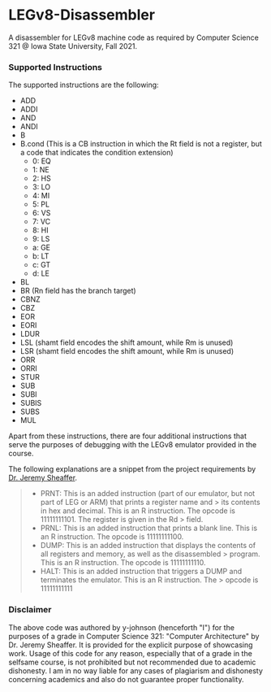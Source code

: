 # LEGv8-Disassembler

A disassembler for LEGv8 machine code as required by Computer Science 321 @ Iowa State University, Fall 2021.

### Supported Instructions

The supported instructions are the following:

* ADD
* ADDI
* AND
* ANDI
* B
* B.cond (This is a CB instruction in which the Rt field is not a register, but a code that indicates the condition
  extension)
	* 0: EQ
	* 1: NE
	* 2: HS
	* 3: LO
	* 4: MI
	* 5: PL
	* 6: VS
	* 7: VC
	* 8: HI
	* 9: LS
	* a: GE
	* b: LT
	* c: GT
	* d: LE
* BL
* BR (Rn field has the branch target)
* CBNZ
* CBZ
* EOR
* EORI
* LDUR
* LSL (shamt field encodes the shift amount, while Rm is unused)
* LSR (shamt field encodes the shift amount, while Rm is unused)
* ORR
* ORRI
* STUR
* SUB
* SUBI
* SUBIS
* SUBS
* MUL

Apart from these instructions, there are four additional instructions that serve the purposes of debugging with the
LEGv8 emulator provided in the course.

The following explanations are a snippet from the project requirements
by [Dr. Jeremy Sheaffer](https://www.cs.iastate.edu/sheaffer).

> * PRNT: This is an added instruction (part of our emulator, but not part of LEG or ARM) that prints a register name and
	> its contents in hex and decimal. This is an R instruction. The opcode is 11111111101. The register is given in the Rd
	> field.
> * PRNL: This is an added instruction that prints a blank line. This is an R instruction. The opcode is 11111111100.
> * DUMP: This is an added instruction that displays the contents of all registers and memory, as well as the disassembled
	> program. This is an R instruction. The opcode is 11111111110.
> * HALT: This is an added instruction that triggers a DUMP and terminates the emulator. This is an R instruction. The
	> opcode is 11111111111

### Disclaimer

The above code was authored by y-johnson (henceforth "I") for the purposes of a grade in Computer Science 321: "Computer
Architecture" by Dr. Jeremy Sheaffer. It is provided for the explicit purpose of showcasing work. Usage of this code for
any reason, especially that of a grade in the selfsame course, is not prohibited but not recommended due to academic
dishonesty. I am in no way liable for any cases of plagiarism and dishonesty concerning academics and also do not
guarantee proper functionality.